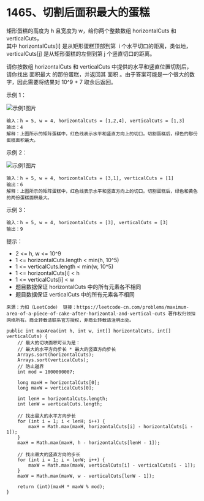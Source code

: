 1465、切割后面积最大的蛋糕
===

矩形蛋糕的高度为 h 且宽度为 w，给你两个整数数组 horizontalCuts 和 verticalCuts，<br>
其中 horizontalCuts[i] 是从矩形蛋糕顶部到第  i 个水平切口的距离，类似地， verticalCuts[j] 是从矩形蛋糕的左侧到第 j 个竖直切口的距离。<br>

请你按数组 horizontalCuts 和 verticalCuts 中提供的水平和竖直位置切割后，<br>
请你找出 面积最大 的那份蛋糕，并返回其 面积 。由于答案可能是一个很大的数字，因此需要将结果对 10^9 + 7 取余后返回。<br>

示例 1：<br>

![示例1图片](https://assets.leetcode-cn.com/aliyun-lc-upload/uploads/2020/05/30/leetcode_max_area_2.png)
```
输入：h = 5, w = 4, horizontalCuts = [1,2,4], verticalCuts = [1,3]
输出：4 
解释：上图所示的矩阵蛋糕中，红色线表示水平和竖直方向上的切口。切割蛋糕后，绿色的那份蛋糕面积最大。
```
示例 2：<br>

![示例1图片](https://assets.leetcode-cn.com/aliyun-lc-upload/uploads/2020/05/30/leetcode_max_area_3.png)
```
输入：h = 5, w = 4, horizontalCuts = [3,1], verticalCuts = [1]
输出：6
解释：上图所示的矩阵蛋糕中，红色线表示水平和竖直方向上的切口。切割蛋糕后，绿色和黄色的两份蛋糕面积最大。
```
示例 3：<br>
```
输入：h = 5, w = 4, horizontalCuts = [3], verticalCuts = [3]
输出：9
```

提示：<br>
* 2 <= h, w <= 10^9
* 1 <= horizontalCuts.length < min(h, 10^5)
* 1 <= verticalCuts.length < min(w, 10^5)
* 1 <= horizontalCuts[i] < h
* 1 <= verticalCuts[i] < w
* 题目数据保证 horizontalCuts 中的所有元素各不相同
* 题目数据保证 verticalCuts 中的所有元素各不相同

``
来源：力扣（LeetCode）
链接：https://leetcode-cn.com/problems/maximum-area-of-a-piece-of-cake-after-horizontal-and-vertical-cuts
著作权归领扣网络所有。商业转载请联系官方授权，非商业转载请注明出处。
``

```
public int maxArea(int h, int w, int[] horizontalCuts, int[] verticalCuts) {
    // 最大的切块面积可认为是：
    // 最大的水平方向步长 * 最大的竖直方向步长
    Arrays.sort(horizontalCuts);
    Arrays.sort(verticalCuts);
    // 防止越界
    int mod = 1000000007;

    long maxH = horizontalCuts[0];
    long maxW = verticalCuts[0];

    int lenH = horizontalCuts.length;
    int lenW = verticalCuts.length;

    // 找出最大的水平方向步长
    for (int i = 1; i < lenH; i++) {
        maxH = Math.max(maxH, horizontalCuts[i] - horizontalCuts[i - 1]);
    }
    maxH = Math.max(maxH, h - horizontalCuts[lenH - 1]);

    // 找出最大的竖直方向的步长
    for (int i = 1; i < lenW; i++) {
        maxW = Math.max(maxW, verticalCuts[i] - verticalCuts[i - 1]);
    }
    maxW = Math.max(maxW, w - verticalCuts[lenW - 1]);

    return (int)(maxH * maxW % mod);
}
```
